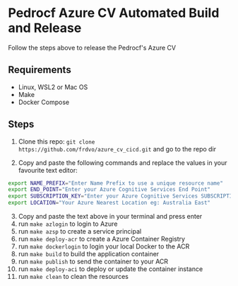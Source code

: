 # Pedrocf Azure CV Automated Build and Release

Follow the steps above to release the Pedrocf's Azure CV

## Requirements

* Linux, WSL2 or Mac OS
* Make
* Docker Compose

## Steps

1. Clone this repo: `git clone https://github.com/frdvo/azure_cv_cicd.git` and go to the repo dir

2. Copy and paste the following commands and replace the values in your favourite text editor:

````bash
export NAME_PREFIX="Enter Name Prefix to use a unique resource name" 
export END_POINT="Enter your Azure Cognitive Services End Point"
export SUBSCRIPTION_KEY="Enter your Azure Cognitive Services SUBSCRIPTION_KEY"
export LOCATION="Your Azure Nearest Location eg: Australia East"
````

3. Copy and paste the text above in your terminal and press enter
4. run `make azlogin` to login to Azure
5. run `make azsp` to create a service principal
6. run `make deploy-acr` to create a Azure Container Registry
7. run `make dockerlogin` to login your local Docker to the ACR
8. run `make build` to build the application container
9. run `make publish` to send the container to your ACR
10. run `make deploy-aci` to deploy or update the container instance
11. run `make clean` to clean the resources
